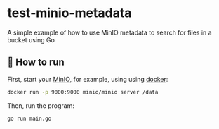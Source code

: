 # test-minio-metadata

A simple example of how to use MinIO metadata to search for files in a bucket using Go

## :rocket: How to run

First, start your [MinIO](https://min.io/download#), for example, using using [docker](https://www.docker.com/get-started):

```bash
docker run -p 9000:9000 minio/minio server /data
```

Then, run the program:

```bash
go run main.go
```
